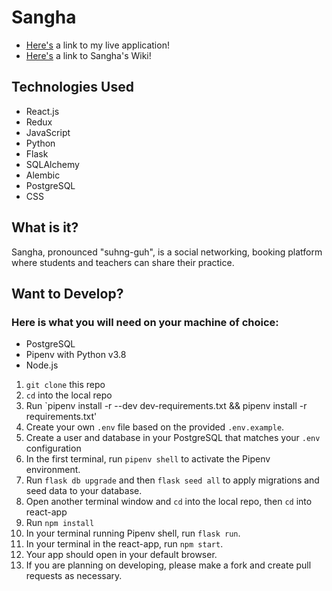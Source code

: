 # Sangha

* [Here's](https://sangha-full-stack.herokuapp.com/) a link to my live application!
* [Here's](https://github.com/CJNewcomer/sangha/wiki) a link to Sangha's Wiki!


## Technologies Used
* React.js
* Redux
* JavaScript
* Python
* Flask
* SQLAlchemy
* Alembic
* PostgreSQL
* CSS


## What is it?
Sangha, pronounced "suhng-guh", is a social networking, booking platform where students and teachers can share their practice.

## Want to Develop?
### Here is what you will need on your machine of choice:

* PostgreSQL
* Pipenv with Python v3.8
* Node.js

1. `git clone` this repo
2. `cd` into the local repo
3. Run `pipenv install -r --dev dev-requirements.txt && pipenv install -r requirements.txt'
4. Create your own `.env` file based on the provided `.env.example`.
5. Create a user and database in your PostgreSQL that matches your `.env` configuration
6. In the first terminal, run `pipenv shell` to activate the Pipenv environment.
7. Run `flask db upgrade` and then `flask seed all` to apply migrations and seed data to your database.
8. Open another terminal window and `cd` into the local repo, then `cd` into react-app
9. Run `npm install`
10. In your terminal running Pipenv shell, run `flask run`.
11. In your terminal in the react-app, run `npm start`.
12. Your app should open in your default browser.
13. If you are planning on developing, please make a fork and create pull requests as necessary.

